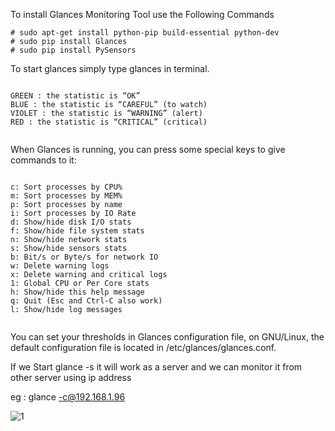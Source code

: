 

To install Glances Monitoring Tool use the Following Commands


```
# sudo apt-get install python-pip build-essential python-dev
# sudo pip install Glances
# sudo pip install PySensors
```


To start glances simply type glances in terminal.


```

GREEN : the statistic is “OK”
BLUE : the statistic is “CAREFUL” (to watch)
VIOLET : the statistic is “WARNING” (alert)
RED : the statistic is “CRITICAL” (critical)


```



When Glances is running, you can press some special keys to give commands to it:


```

c: Sort processes by CPU%  
m: Sort processes by MEM%  
p: Sort processes by name  
i: Sort processes by IO Rate  
d: Show/hide disk I/O stats  
f: Show/hide file system stats  
n: Show/hide network stats  
s: Show/hide sensors stats  
b: Bit/s or Byte/s for network IO  
w: Delete warning logs  
x: Delete warning and critical logs  
1: Global CPU or Per Core stats  
h: Show/hide this help message  
q: Quit (Esc and Ctrl-C also work)  
l: Show/hide log messages


```

You can set your thresholds in Glances configuration file, on GNU/Linux, the default configuration file is located in /etc/glances/glances.conf.


If we Start glance -s it will work as a server and we can monitor it from other server using ip address 

eg : glance -c@192.168.1.96





![1](https://github.com/babinlonston/Ubuntu-Linux-Stuffs/raw/master/Glance%20Monitoring/Selection_001.png)


